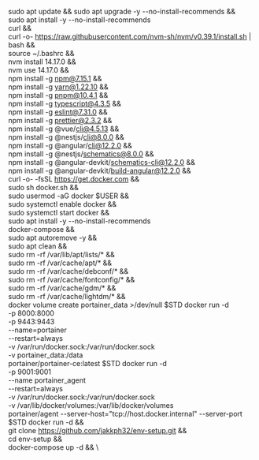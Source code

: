sudo apt update && sudo apt upgrade -y --no-install-recommends && \
sudo apt install -y --no-install-recommends \
curl && \
curl -o- https://raw.githubusercontent.com/nvm-sh/nvm/v0.39.1/install.sh | bash && \
source ~/.bashrc && \
nvm install 14.17.0 && \
nvm use 14.17.0 && \
npm install -g npm@7.15.1 && \
npm install -g yarn@1.22.10 && \
npm install -g pnpm@10.4.1 && \
npm install -g typescript@4.3.5 && \
npm install -g eslint@7.31.0 && \
npm install -g prettier@2.3.2 && \
npm install -g @vue/cli@4.5.13 && \
npm install -g @nestjs/cli@8.0.0 && \
npm install -g @angular/cli@12.2.0 && \
npm install -g @nestjs/schematics@8.0.0 && \
npm install -g @angular-devkit/schematics-cli@12.2.0 && \
npm install -g @angular-devkit/build-angular@12.2.0 && \
curl -o- -fsSL https://get.docker.com && \
sudo sh docker.sh && \
sudo usermod -aG docker $USER && \
sudo systemctl enable docker && \
sudo systemctl start docker && \
sudo apt install -y --no-install-recommends \
docker-compose && \
sudo apt autoremove -y && \
sudo apt clean && \
sudo rm -rf /var/lib/apt/lists/* && \
sudo rm -rf /var/cache/apt/* && \
sudo rm -rf /var/cache/debconf/* && \
sudo rm -rf /var/cache/fontconfig/* && \
sudo rm -rf /var/cache/gdm/* && \
sudo rm -rf /var/cache/lightdm/* && \
docker volume create portainer_data >/dev/null
  $STD docker run -d \
    -p 8000:8000 \
    -p 9443:9443 \
    --name=portainer \
    --restart=always \
    -v /var/run/docker.sock:/var/run/docker.sock \
    -v portainer_data:/data \
    portainer/portainer-ce:latest
$STD docker run -d \
      -p 9001:9001 \
      --name portainer_agent \
      --restart=always \
      -v /var/run/docker.sock:/var/run/docker.sock \
      -v /var/lib/docker/volumes:/var/lib/docker/volumes \
      portainer/agent --server-host="tcp://host.docker.internal" --server-port
$STD docker run -d  && \
git clone https://github.com/jakkph32/env-setup.git && \
cd env-setup && \
docker-compose up -d && \
